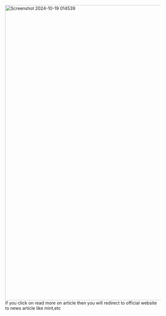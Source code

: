 <img width="958" alt="Screenshot 2024-10-19 014539" src="https://github.com/user-attachments/assets/1b60032e-0f0a-45af-ba0c-3fd266e10d8e">
if you click on read more on article then you will redirect to official website to news article like mint,etc
